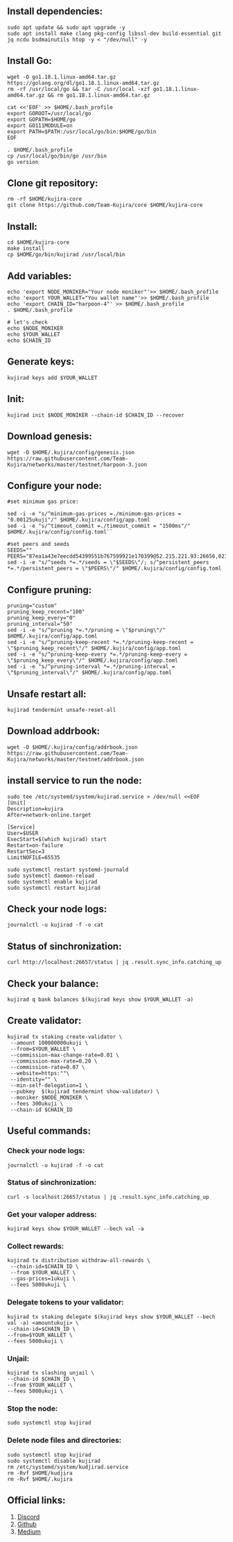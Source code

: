 ## Install dependencies:
```cd $HOME
sudo apt update && sudo apt upgrade -y
sudo apt install make clang pkg-config libssl-dev build-essential git jq ncdu bsdmainutils htop -y < "/dev/null" -y
```
## Install Go:
```
wget -O go1.18.1.linux-amd64.tar.gz https://golang.org/dl/go1.18.1.linux-amd64.tar.gz
rm -rf /usr/local/go && tar -C /usr/local -xzf go1.18.1.linux-amd64.tar.gz && rm go1.18.1.linux-amd64.tar.gz

cat <<'EOF' >> $HOME/.bash_profile
export GOROOT=/usr/local/go
export GOPATH=$HOME/go
export GO111MODULE=on
export PATH=$PATH:/usr/local/go/bin:$HOME/go/bin
EOF

. $HOME/.bash_profile
cp /usr/local/go/bin/go /usr/bin
go version
```
## Clone git repository:
```
rm -rf $HOME/kujira-core
git clone https://github.com/Team-Kujira/core $HOME/kujira-core
```
## Install:
```
cd $HOME/kujira-core
make install
cp $HOME/go/bin/kujirad /usr/local/bin
```

## Add variables:
```
echo 'export NODE_MONIKER="Your node moniker"'>> $HOME/.bash_profile
echo 'export YOUR_WALLET="You wallet name"'>> $HOME/.bash_profile
echo 'export CHAIN_ID="harpoon-4"' >> $HOME/.bash_profile
. $HOME/.bash_profile

# let's check
echo $NODE_MONIKER
echo $YOUR_WALLET
echo $CHAIN_ID
```
## Generate keys:
```
kujirad keys add $YOUR_WALLET
```

## Init:
```
kujirad init $NODE_MONIKER --chain-id $CHAIN_ID --recover
```
## Download genesis:
```
wget -O $HOME/.kujira/config/genesis.json https://raw.githubusercontent.com/Team-Kujira/networks/master/testnet/harpoon-3.json
```
## Configure your node:
```
#set minimum gas price:

sed -i -e "s/^minimum-gas-prices =./minimum-gas-prices = "0.00125ukuji"/" $HOME/.kujira/config/app.toml
sed -i -e "s/^timeout_commit =./timeout_commit = "1500ms"/" $HOME/.kujira/config/config.toml``

#set peers and seeds
SEEDS=""
PEERS="87ea1a43e7eecdd54399551b767599921e170399@52.215.221.93:26656,021b782ba721e799cd3d5a940fc4bdad4264b148@65.108.103.236:16656,1d6f841271a1a3f78c6772b480523f3bb09b0b0b@15.235.47.99:26656,ccd2861990a98dc6b3787451485b2213dd3805fa@185.144.99.234:26656,909b8da1ea042a75e0e5c10dc55f37711d640388@95.216.208.150:53756,235d6ac8aebf5b6d1e6d46747958c6c6ff394e49@95.111.245.104:26656,b525548dd8bb95d93903b3635f5d119523b3045a@194.163.142.29:26656,26876aff0abd62e0ab14724b3984af6661a78293@139.59.38.171:36347,21fb5e54874ea84a9769ac61d29c4ff1d380f8ec@188.132.128.149:25656,06ebd0b308950d5b5a0e0d81096befe5ba07e0b3@193.31.118.143:25656,f9ee35cf9aec3010f26b02e5b3354efaf1c02d53@116.203.135.192:26656,c014d76c1a0d1e0d60c7a701a7eff5d639c6237c@157.90.179.182:29656,0ae4b755e3da85c7e3d35ce31c9338cb648bba61@164.92.187.133:26656,202a3d8bd5a0e151ced025fc9cbff606845c6435@49.12.222.155:26656"
sed -i -e "s/^seeds *=.*/seeds = \"$SEEDS\"/; s/^persistent_peers *=.*/persistent_peers = \"$PEERS\"/" $HOME/.kujira/config/config.toml
```
## Configure pruning:
```
pruning="custom"
pruning_keep_recent="100"
pruning_keep_every="0"
pruning_interval="50"
sed -i -e "s/^pruning *=.*/pruning = \"$pruning\"/" $HOME/.kujira/config/app.toml
sed -i -e "s/^pruning-keep-recent *=.*/pruning-keep-recent = \"$pruning_keep_recent\"/" $HOME/.kujira/config/app.toml
sed -i -e "s/^pruning-keep-every *=.*/pruning-keep-every = \"$pruning_keep_every\"/" $HOME/.kujira/config/app.toml
sed -i -e "s/^pruning-interval *=.*/pruning-interval = \"$pruning_interval\"/" $HOME/.kujira/config/app.toml
```
## Unsafe restart all:
```
kujirad tendermint unsafe-reset-all
```
## Download addrbook:
```
wget -O $HOME/.kujira/config/addrbook.json https://raw.githubusercontent.com/Team-Kujira/networks/master/testnet/addrbook.json
```

## install service to run the node:
```
sudo tee /etc/systemd/system/kujirad.service > /dev/null <<EOF
[Unit]
Description=kujira
After=network-online.target

[Service]
User=$USER
ExecStart=$(which kujirad) start
Restart=on-failure
RestartSec=3
LimitNOFILE=65535

sudo systemctl restart systemd-journald
sudo systemctl daemon-reload
sudo systemctl enable kujirad
sudo systemctl restart kujirad
```
## Check your node logs:
```
journalctl -u kujirad -f -o cat
```
## Status of sinchronization:
```
curl http://localhost:26657/status | jq .result.sync_info.catching_up
```
## Сheck your balance:
```
kujirad q bank balances $(kujirad keys show $YOUR_WALLET -a)
```
## Create validator:
```
kujirad tx staking create-validator \
 --amount 100000000ukuji \
 --from=$YOUR_WALLET \
 --commission-max-change-rate=0.01 \
 --commission-max-rate=0.20 \
 --commission-rate=0.07 \
 --website=https:""\
 --identity="" \
 --min-self-delegation=1 \
 --pubkey  $(kujirad tendermint show-validator) \
 --moniker $NODE_MONIKER \
 --fees 300ukuji \
 --chain-id $CHAIN_ID
```

## Useful commands:

### Check your node logs:
```
journalctl -u kujirad -f -o cat
```
### Status of sinchronization:
```
curl -s localhost:26657/status | jq .result.sync_info.catching_up
```
### Get your valoper address:
```
kujirad keys show $YOUR_WALLET --bech val -a
```
### Collect rewards:
```
kujirad tx distribution withdraw-all-rewards \
 --chain-id=$CHAIN_ID \
 --from $YOUR_WALLET \
 --gas-prices=1ukuji \
 --fees 5000ukuji \                                                              
```
### Delegate tokens to your validator:
```
kujirad tx staking delegate $(kujirad keys show $YOUR_WALLET --bech val -a) <amountukuji> \
--chain-id=$CHAIN_ID \
--from=$YOUR_WALLET \
--fees 5000ukuji \
```
### Unjail:
```
kujirad tx slashing unjail \
--chain-id $CHAIN_ID \ 
--from $YOUR_WALLET \  
--fees 5000ukuji \
```
### Stop the node:
```
sudo systemctl stop kujirad
```
### Delete node files and directories:
```
sudo systemctl stop kujirad
sudo systemctl disable kujirad
rm /etc/systemd/system/kudjirad.service
rm -Rvf $HOME/kudjira
rm -Rvf $HOME/.kujira
```

## Official links:
1. [Discord](https://discord.com/invite/P8ErHe9E2Z)
2. [Github](https://github.com/Team-Kujira)
3. [Medium](https://teamkujira.medium.com)
